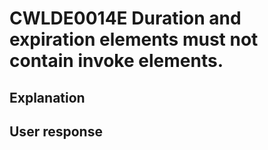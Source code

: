 # CWLDE0014E Duration and expiration elements must not contain invoke elements.

## Explanation

## User response